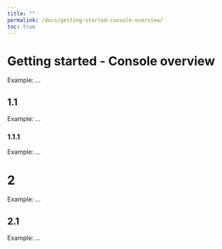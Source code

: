 ```yaml
---
title: ""
permalink: /docs/getting-started-console-overview/
toc: true
---
```


# Getting started - Console overview

Example: ...

## 1.1

Example: ...

### 1.1.1

Example: ...

# 2

Example: ...

## 2.1

Example: ...

